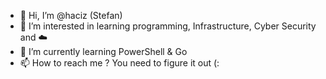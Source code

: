 - 👋 Hi, I’m @haciz (Stefan)
- 👀 I’m interested in learning programming, Infrastructure, Cyber Security and ☁️
- 🌱 I’m currently learning PowerShell & Go
- 📫 How to reach me ? You need to figure it out (:

<!---
haciz/haciz is a ✨ special ✨ repository because its `README.md` (this file) appears on your GitHub profile.
You can click the Preview link to take a look at your changes.
--->
